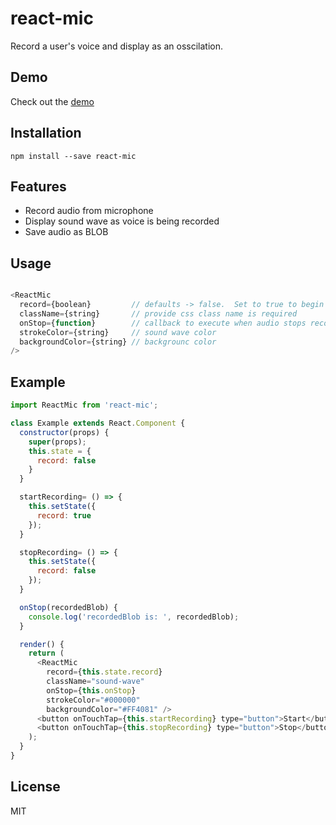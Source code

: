 # react-mic

Record a user's voice and display as an osscilation.

## Demo

Check out the [demo](https://hackingbeauty.github.io/react-mic/)

## Installation

`npm install --save react-mic`

## Features

- Record audio from microphone
- Display sound wave as voice is being recorded
- Save audio as BLOB

## Usage

```js

<ReactMic
  record={boolean}         // defaults -> false.  Set to true to begin recording
  className={string}       // provide css class name is required
  onStop={function}        // callback to execute when audio stops recording
  strokeColor={string}     // sound wave color
  backgroundColor={string} // backgrounc color
/>

```

## Example

```js
import ReactMic from 'react-mic';

class Example extends React.Component {
  constructor(props) {
    super(props);
    this.state = {
      record: false
    }
  }

  startRecording= () => {
    this.setState({
      record: true
    });
  }

  stopRecording= () => {
    this.setState({
      record: false
    });
  }

  onStop(recordedBlob) {
    console.log('recordedBlob is: ', recordedBlob);
  }

  render() {
    return (
      <ReactMic
        record={this.state.record}
        className="sound-wave"
        onStop={this.onStop}
        strokeColor="#000000"
        backgroundColor="#FF4081" />
      <button onTouchTap={this.startRecording} type="button">Start</button>
      <button onTouchTap={this.stopRecording} type="button">Stop</button>
    );
  }
}
```

## License

MIT